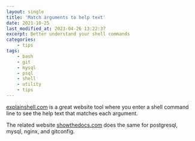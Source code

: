 ```yaml
---
layout: single
title: 'Match arguments to help text'
date: 2021-10-25
last_modified_at: 2023-04-26 13:22:37
excerpt: Better understand your shell commands
categories:
    - tips
tags:
    - bash
    - git
    - mysql
    - psql
    - shell
    - utility
    - tips
---
```


[explainshell.com](https://explainshell.com) is a great website tool
where you enter a shell command line to see the help text that matches
each argument.

The related website [showthedocs.com](http://showthedocs.com) does the
same for postgresql, mysql, nginx, and gitconfig.
